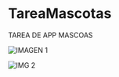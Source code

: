 # TareaMascotas
TAREA DE APP MASCOAS


![IMAGEN 1](https://user-images.githubusercontent.com/64447003/86980152-ba8f9700-c148-11ea-84d1-aaad6e146e95.png)

![IMG 2](https://user-images.githubusercontent.com/64447003/86980232-f591ca80-c148-11ea-9ca0-23d06fc778bb.png)

